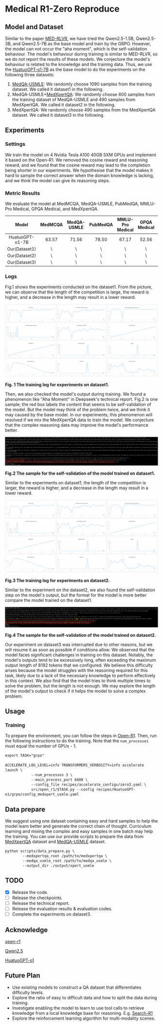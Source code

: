 # Medical R1-Zero Reproduce

## Model and Dataset

Similar to the paper [MED-RLVR](https://arxiv.org/pdf/2502.19655), we have tried the Qwen2.5-1.5B, Qwen2.5-3B, and Qwen2.5-7B as the base model and train by the GRPO. However, the model can not occur the "aha moment", which is the self-validation behaviour. The model's behaviour during training is similar to MED-RLVR, so we do not report the results of these models. We conjecture the model's behaviour is related to the knowledge and the training data. Thus, we use the [HuatuoGPT-o1-7B](https://huggingface.co/FreedomIntelligence/HuatuoGPT-o1-7B) as the base model to do the experiments on the following three datasets:

1. [MedQA-USMLE](https://github.com/jind11/MedQA): We randomly choose 1090 samples from the training dataset. We called it dataset1 in the following.
2. MedQA-USMLE+[MedXpertQA](https://huggingface.co/datasets/TsinghuaC3I/MedXpertQA): We randomly choose 600 samples from the training dataset of MedQA-USMLE and 490 samples from MedXpertQA. We called it dataset2 in the following.
3. MedXpertQA: We randomly choose 490 samples from the MedXpertQA dataset. We called it dataset3 in the following.

## Experiments

### Settings

We train the model on 4 Nvidia Tesla A100 40GB SXM GPUs and implement it based on the Open-R1. We removed the cosine reward and reasoning reward, and we found that the cosine reward may lead to the completion being shorter in our experiments. We hypothesise that the model makes it hard to sample the correct answer when the domain knowledge is lacking, and we think the model can give its reasoning steps.

### Metric Results

We evaluate the model at MedMCQA, MedQA-USMLE, PubMedQA, MMLU-Pro Medical, GPQA Medical, and MedXpertQA.

|      Model      | MedMCQA | MedQA-USMLE | PubMedQA | MMLU-Pro Medical | GPQA Medical | MedXpertQA |
| :-------------: | :---------:  | :----------: | :------: | :--------------: | :----------: | :--------: |
| HuatuoGPT-o1-7B | 63.57 | 71.56 | 78.50 | 67.17 | 52.56 |\|
|   Our(Dataset1)    | \ | \ | \ | \ | \ |\|
|   Our(Dataset2)    | \ | \ | \ | \ | \ |\|
|   Our(Dataset3)    | \ | \ | \ | \ | \ |\|

### Logs

Fig.1 shows the experiments conducted on the dataset1. From the picture, we can observe that the length of the competition is large, the reward is higher, and a decrease in the length may result in a lower reward.

![log_dataset1](assets/log_dataset1.png)

**Fig. 1 The training log for experiments on dataset1.**

Then, we also checked the model's output during training. We found a phenomenon like "Aha Moment" in Deepseek's technical report. Fig.2 is one sample; the red box labels the content that seems to be self-validation of the model. But the model may think of the problem twice, and we think it may caused by the base model. In our experiments, this phenomenon will resolved if we mix the MedXpertQA data to train the model. We conjecture that the complex reasoning data may improve the model's performance better.

![out_dataset1](assets/model_out_dataset1.png)

**Fig.2 The sample for the self-validation of the model trained on dataset1.**

Similar to the experiments on dataset1, the length of the competition is larger, the reward is higher, and a decrease in the length may result in a lower reward.

![log_dataset1](assets/log_dataset1.png)

**Fig.3 The training log for experiments on dataset2.**

Similar to the experiment on the dataset2, we also found the self-validation step on the model's output, but the format for the model is more better compare the model trained on the dataset1.

![out_dataset2](assets/model_out_dataset2.png)

**Fig.4 The sample for the self-validation of the model trained on dataset2.**

Our experiment on dataset3 was interrupted due to other reasons, but we will resume it as soon as possible if conditions allow. We observed that the model faces significant challenges in training on this dataset. Notably, the model's outputs tend to be excessively long, often exceeding the maximum output length of 8192 tokens that we configured. We believe this difficulty arises because the model struggles with the reasoning required for this task, likely due to a lack of the necessary knowledge to perform effectively in this context. We also find that the model tries to think multiple times to solve the problem, but the length is not enough. We may explore the length of the model's output to check if it helps the model to solve a complex problem.

## Usage

### Training

To prepare the environment, you can follow the steps in [Open-R1](https://github.com/huggingface/open-r1?tab=readme-ov-file#installation). Then, run the following instructions to do the training. Note that the `num_processes` must equal the number of GPUs - 1.


```shell
export TASK="grpo"

ACCELERATE_LOG_LEVEL=info TRANSFORMERS_VERBOSITY=info accelerate launch \
            --num_processes 3 \ 
            --main_process_port 6688 \
            --config_file recipes/accelerate_configs/zero3.yaml \
            src/open_r1/$TASK.py --config recipes/HuatuoGPT-o1/grpo/config_medxpert_usmle.yaml
```

## Data prepare

We suggest using one dataset containing easy and hard samples to help the model learn better and generate the correct chain of thought. Curriculum learning and mixing the complex and easy samples in one batch may help the training.  You can use our provide scripts to prepare the data from [MedXpertQA](https://huggingface.co/datasets/TsinghuaC3I/MedXpertQA) dataset and [MedQA-USMLE](https://github.com/jind11/MedQA) dataset.

```shell
python scripts/data_prepare.py \ 
		--medxpertqa_root /path/to/medxpertqa \
		--medqa_usmle_root /path/to/medqa_usmle \
		--output_dir ./output/xpert_usmle
```

## TODO

- [x] Release the code.
- [ ] Release the checkpoints.
- [ ] Release the technical report.
- [ ] Release the evaluation results & evaluation codes.
- [ ] Complete the experiments on dataset3.

## Acknowledge

[open-r1](https://github.com/huggingface/open-r1)

[Qwen2.5](https://github.com/QwenLM/Qwen2.5)

[HuatuoGPT-o1](https://github.com/FreedomIntelligence/HuatuoGPT-o1)

## Future Plan

+ Use existing models to construct a QA dataset that differentiates difficulty levels.
+ Explore the ratio of easy to difficult data and how to split the data during training.
+ Investigate enabling the model to learn to use tool calls to retrieve knowledge from a local knowledge base for reasoning. E.g. [Search-R1](https://github.com/PeterGriffinJin/Search-R1)
+ Explore the reinforcement learning algorithm for multi-modality scenes.

